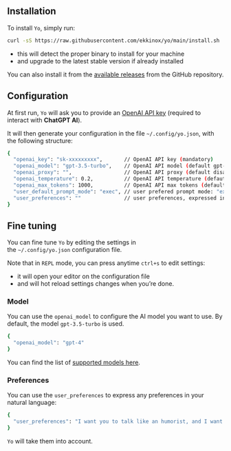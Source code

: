 ## Installation

To install `Yo`, simply run:

```bash
curl -sS https://raw.githubusercontent.com/ekkinox/yo/main/install.sh | bash
```

-   this will detect the proper binary to install for your machine
-   and upgrade to the latest stable version if already installed

You can also install it from the [available releases](https://github.com/ekkinox/yo/releases) from the GitHub repository.

## Configuration

At first run, `Yo` will ask you to provide an [OpenAI API key](https://platform.openai.com/account/api-keys) (required to interact with **ChatGPT AI**).

It will then generate your configuration in the file `~/.config/yo.json`, with the following structure:

```bash
{
  "openai_key": "sk-xxxxxxxxx",       // OpenAI API key (mandatory)
  "openai_model": "gpt-3.5-turbo",    // OpenAI API model (default gpt-3.5-turbo)
  "openai_proxy": "",                 // OpenAI API proxy (default disabled)
  "openai_temperature": 0.2,          // OpenAI API temperature (defaut 0.2)
  "openai_max_tokens": 1000,          // OpenAI API max tokens (default 1000)
  "user_default_prompt_mode": "exec", // user prefered prompt mode: "exec" (default) or "chat"
  "user_preferences": ""              // user preferences, expressed in natural language (default none)
}
```

## Fine tuning

You can fine tune `Yo` by editing the settings in the `~/.config/yo.json` configuration file.

Note that in `REPL` mode, you can press anytime `ctrl+s` to edit settings:

-   it will open your editor on the configuration file
-   and will hot reload settings changes when you’re done.

### Model

You can use the `openai_model` to configure the AI model you want to use. By default, the model `gpt-3.5-turbo` is used.

```bash
{
  "openai_model": "gpt-4"
}
```

You can find the list of [supported models here](https://platform.openai.com/docs/models/overview).

### Preferences

You can use the `user_preferences` to express any preferences in your natural language:

```bash
{
  "user_preferences": "I want you to talk like an humorist, and I want you to always add the -y flag when I use dnf"
}
```

`Yo` will take them into account.